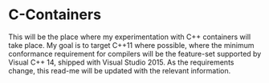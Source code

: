 C-Containers
============

This will be the place where my experimentation with C++ containers will take place. 
My goal is to target C++11 where possible, where the minimum conformance requirement
for compilers will be the feature-set supported by Visual C++ 14, shipped with Visual 
Studio 2015. As the requirements change, this read-me will be updated with the relevant
information.
